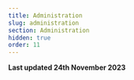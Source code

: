 ```yaml
---
title: Administration
slug: administration
section: Administration
hidden: true
order: 11
---
```


**Last updated 24th November 2023**

